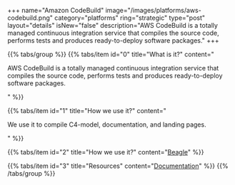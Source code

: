 +++
name="Amazon CodeBuild"
image="/images/platforms/aws-codebuild.png"
category="platforms"
ring="strategic"
type="post"
layout="details"
isNew="false"
description="AWS CodeBuild is a totally managed continuous integration service that compiles the source code, performs tests and produces ready-to-deploy software packages."
+++

{{% tabs/group %}}
  {{% tabs/item id="0" title="What is it?" content="<p>AWS CodeBuild is a totally managed continuous integration service that compiles the source code, performs tests and produces ready-to-deploy software packages.</p>" %}}

  {{% tabs/item id="1" title="How we use it?" content="<p>We use it to compile C4-model, documentation, and landing pages.</p>" %}}

  {{% tabs/item id="2" title="How we use it?" content="<a href='https://usebeagle.io/' target='_blank'>Beagle</a>" %}}

  {{% tabs/item id="3" title="Resources" content="<a href='https://aws.amazon.com/pt/training/?nc2=h_ql_le_tc' target='_blank'>Documentation</a>" %}}
{{% /tabs/group %}}

